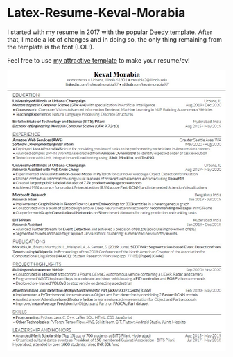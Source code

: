 # Latex-Resume-Keval-Morabia

I started with my resume in 2017 with the popular [Deedy template](https://github.com/deedy/Deedy-Resume). After that, I made a lot of changes and in doing so, the only thing remaining from the template is the font (LOL!).

Feel free to use [my attractive template](https://github.com/kevalmorabia97/Latex-Resume-Keval-Morabia/blob/master/Keval%20Resume.pdf) to make your resume/cv!

![Keval Morabia Resume Image](https://github.com/kevalmorabia97/Latex-Resume-Keval-Morabia/blob/master/Keval%20Resume.jpg)
